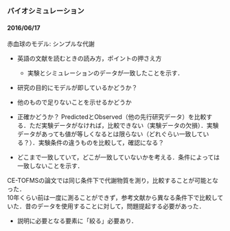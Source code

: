 ### バイオシミュレーション  

#### 2016/06/17  
赤血球のモデル: シンプルな代謝  

- 英語の文献を読むときの読み方，ポイントの押さえ方  
  - 実験とシミュレーションのデータが一致したことを示す．  

- 研究の目的にモデルが即しているかどうか？  
 - 他のもので足りないことを示せるかどうか  
 - 正確かどうか？ PredictedとObserved（他の先行研究データ）を比較する．ただ実験データがなければ，比較できない（実験データの欠損）．実験データがあっても値が等しくなるとは限らない（どれぐらい一致している？）．実験条件の違うものを比較して，確認になる？  
 - どこまで一致していて，どこが一致していないかを考える．条件によっては一致しないことを示す．  

CE-TOFMSの論文では同じ条件下で代謝物質を測り，比較することが可能となった．  
10年くらい前は一度に測ることができず，参考文献から異なる条件下で比較していた．昔のデータを使用することに対して，問題提起する必要があった．  

- 説明に必要となる要素に「絞る」必要あり．  
